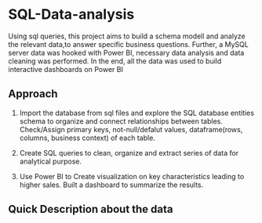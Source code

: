 # SQL-Data-analysis
Using sql queries, this project aims to build a schema modell and analyze the relevant data,to answer specific business questions.
Further, a MySQL server data was hooked with Power BI, necessary data analysis and data cleaning was performed.
In the end, all the data was used to build interactive dashboards on Power BI

## Approach
1. Import the database from sql files and explore the SQL database entities schema to organize and connect relationships between tables. Check/Assign primary keys, not-null/defalut values, dataframe(rows, columns, business context) of each table.

2. Create SQL queries to clean, organize and extract series of data for analytical purpose.

3. Use Power BI to Create visualization on key characteristics leading to higher sales. Built a dashboard to summarize the results.

## Quick Description about the data
